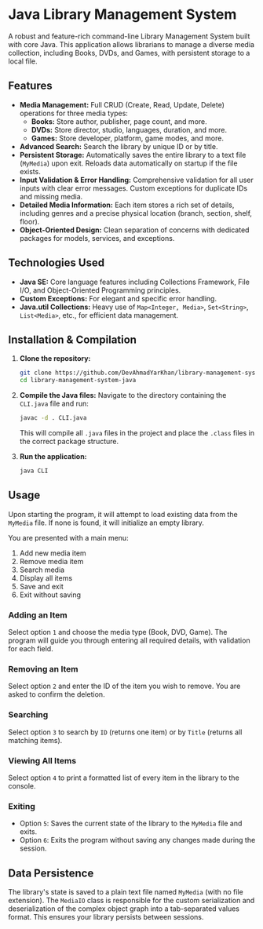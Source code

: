 # Java Library Management System

A robust and feature-rich command-line Library Management System built with core Java. This application allows librarians to manage a diverse media collection, including Books, DVDs, and Games, with persistent storage to a local file.

## Features

- **Media Management:** Full CRUD (Create, Read, Update, Delete) operations for three media types:
    - **Books:** Store author, publisher, page count, and more.
    - **DVDs:** Store director, studio, languages, duration, and more.
    - **Games:** Store developer, platform, game modes, and more.
- **Advanced Search:** Search the library by unique ID or by title.
- **Persistent Storage:** Automatically saves the entire library to a text file (`MyMedia`) upon exit. Reloads data automatically on startup if the file exists.
- **Input Validation & Error Handling:** Comprehensive validation for all user inputs with clear error messages. Custom exceptions for duplicate IDs and missing media.
- **Detailed Media Information:** Each item stores a rich set of details, including genres and a precise physical location (branch, section, shelf, floor).
- **Object-Oriented Design:** Clean separation of concerns with dedicated packages for models, services, and exceptions.

## Technologies Used

- **Java SE:** Core language features including Collections Framework, File I/O, and Object-Oriented Programming principles.
- **Custom Exceptions:** For elegant and specific error handling.
- **Java.util Collections:** Heavy use of `Map<Integer, Media>`, `Set<String>`, `List<Media>`, etc., for efficient data management.

## Installation & Compilation

1.  **Clone the repository:**
    ```bash
    git clone https://github.com/DevAhmadYarKhan/library-management-system-java.git
    cd library-management-system-java
    ```

2.  **Compile the Java files:**
    Navigate to the directory containing the `CLI.java` file and run:
    ```bash
    javac -d . CLI.java
    ```
    This will compile all `.java` files in the project and place the `.class` files in the correct package structure.

3.  **Run the application:**
    ```bash
    java CLI
    ```

## Usage

Upon starting the program, it will attempt to load existing data from the `MyMedia` file. If none is found, it will initialize an empty library.

You are presented with a main menu:

1. Add new media item
2. Remove media item
3. Search media
4. Display all items
5. Save and exit
6. Exit without saving


### Adding an Item
Select option `1` and choose the media type (Book, DVD, Game). The program will guide you through entering all required details, with validation for each field.

### Removing an Item
Select option `2` and enter the ID of the item you wish to remove. You are asked to confirm the deletion.

### Searching
Select option `3` to search by `ID` (returns one item) or by `Title` (returns all matching items).

### Viewing All Items
Select option `4` to print a formatted list of every item in the library to the console.

### Exiting
- Option `5`: Saves the current state of the library to the `MyMedia` file and exits.
- Option `6`: Exits the program without saving any changes made during the session.

## Data Persistence

The library's state is saved to a plain text file named `MyMedia` (with no file extension). The `MediaIO` class is responsible for the custom serialization and deserialization of the complex object graph into a tab-separated values format. This ensures your library persists between sessions.